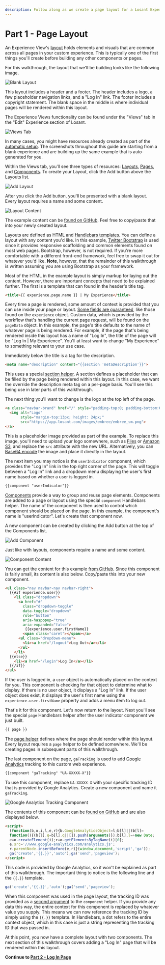 ```yaml
---
description: Follow along as we create a page layout for a Losant Experience.
---
```


# Part 1 - Page Layout

An Experience View's [layout](/experiences/views/#layouts) holds elements and visuals that are common across all pages in your custom experience. This is typically one of the first things you'll create before building any other components or pages.

For this walkthrough, the layout that we'll be building looks like the following image.

![Blank Layout](/images/experiences/walkthrough/views/page-layout/blank-layout.png "Blank Layout")

This layout includes a header and a footer. The header includes a logo, a few placeholder navigation links, and a "Log In" link. The footer includes a copyright statement. The blank space in the middle is where individual pages will be rendered within this layout.

The Experience Views functionality can be found under the "Views" tab in the "Edit" Experience section of Losant.

![Views Tab](/images/experiences/walkthrough/views/page-layout/views-tab.png "Views Tab")

In many cases, you might have resources already created as part of the [automatic setup](/experiences/overview/#initial-setup). The screenshots throughout this guide are starting from a blank experience and are building up the same example that is auto-generated for you.

Within the Views tab, you'll see three types of resources: [Layouts](/experiences/views/#layouts), [Pages](/experiences/views/#pages), and [Components](/experiences/views/#components). To create your Layout, click the Add button above the Layouts list.

![Add Layout](/images/experiences/walkthrough/views/page-layout/add-layout.png "Add Layout")

After you click the Add button, you'll be presented with a blank layout. Every layout requires a name and some content.

![Layout Content](/images/experiences/walkthrough/views/page-layout/layout-content.png "Layout Content")

The example content can be <a href="https://github.com/Losant/experience-views-walkthrough/blob/master/page-layout/layout.hbs" target="_blank">found on GitHub</a>. Feel free to copy/paste that into your newly created layout.

Layouts are defined as HTML and <a href="http://handlebarsjs.com/" target="_blank">Handlebars templates</a>. You can define a layout with any content you'd like. In this example, <a href="https://getbootstrap.com/docs/3.3/" target="_blank">Twitter Bootstrap</a> is used since it provides responsive scaffolding and common elements found on most web pages. Bootstrap, however, is not required. If you're more comfortable with a different front-end framework, feel free to swap it out for whatever you'd like. **Note**, however, that the remainder of this walkthrough is written assuming you are using Bootstrap as your framework.

Most of the HTML in the example layout is simply markup for laying out the content. However, there are important concepts that need to be explained further. The first is a template that can found in the header's title tag.

```html
<title>{{ experience.page.name }} | My Experience</title>
```

Every time a page is rendered, some amount of context is provided that you can use inside your page or layout. [Some fields are guaranteed](/experiences/views/#data-that-is-always-provided), like those found on the `experience` object. Custom data, which is provided by the workflow that's handling the current page request, will be found on the `pageData` object. In this example, the page's title defaults to the name of whatever page is being rendered. For example, if the page that's being rendered inside this layout has a name of "Log In", the title of the page will be "Log In | My Experience". You'll at least want to change "My Experience" to something relevant to your use case.

Immediately below the title is a tag for the description.

```html
<meta name="description" content="{{section 'metaDescription'}}">
```

This uses a special [section helper](/experiences/views/#section-helpers). A section defines a placeholder that can be filled by the page being rendered within this layout. In this case, we want the override the description meta tag on a per-page basis. You'll see this being use in later parts of this walkthrough.

The next thing you'll want to change is the logo at the top left of the page.

```html
<a class="navbar-brand" href="/" style="padding-top:0; padding-bottom:0;">
  <img alt="Logo"
       style="margin-top:13px; height: 24px;"
       src="https://app.losant.com/images/embree/embree_sm.png">
</a>
```

This is a placeholder image provided as part of the example. To replace this image, you'll need to upload your logo somewhere, such as [Files](/applications/files/) or <a href="https://aws.amazon.com/s3/" target="_blank">Amazon S3</a>, and replace the `src` attribute with the new URL. Alternatively, you can [Base64 encode](https://www.base64-image.de/) the image and place it directly in the layout.

The next item you may notice is the `userIndicator` component, which provides the "Log In" link in the top right corner of the page. This will toggle between a "Log In" link and a dropdown menu displaying the user's first name based on whether a user is logged in.

```html
{{component "userIndicator"}}
```

[Components](/experiences/views/#components) provide a way to group and reuse page elements. Components are added to a page or layout using the special `component` Handlebars helper. The name of the component is then used to control which component should be placed on the page. In this example, the component's name is "userIndicator". Let's create that component now.

A new component can be created by clicking the Add button at the top of the Components list.

![Add Component](/images/experiences/walkthrough/views/page-layout/add-component.png "Add Component")

Just like with layouts, components require a name and some content.

![Component Content](/images/experiences/walkthrough/views/page-layout/component-content.png "Component Content")

You can get the content for this example <a target="_blank" href="https://github.com/Losant/experience-views-walkthrough/blob/master/page-layout/userIndicator.hbs">from GitHub</a>. Since this component is fairly small, its content is also below. Copy/paste this into your new component.

```html
<ul class="nav navbar-nav navbar-right">
  {{#if experience.user}}
    <li class="dropdown">
      <a href="#"
        class="dropdown-toggle"
        data-toggle="dropdown"
        role="button"
        aria-haspopup="true"
        aria-expanded="false">
         {{experience.user.firstName}}
        <span class="caret"></span></a>
      <ul class="dropdown-menu">
        <li><a href="/logout">Log Out</a></li>
      </ul>
    </li>
  {{else}}
    <li><a href="/login">Log In</a></li>
  {{/if}}
</ul>
```

If the user is logged in, a `user` object is automatically placed on the context for you. This component is checking for that object to determine what to display. If there is no user object, it displays a "Log In" link. If the user object does exist, it displays the user's first name using the `experience.user.firstName` property and adds a menu item to log out.

That's it for this component. Let's now return to the layout. Next you'll see the special `page` Handlebars helper after the user indicator component we just built.

```html
{{ page }}
```

The [page helper](/experiences/views/#the-page-helper) defines where the page should render within this layout. Every layout requires a `page` helper to be defined somewhere. We'll be creating pages in subsequent parts of this walkthrough.

The last component on the page, `gaTracking` is used to add <a href="http://analytics.google.com/" target="_blank">Google Analytics</a> tracking to this custom web experience.

```html
{{component "gaTracking" "UA-XXXXX-X"}}
```

To use this component, replace `UA-XXXXX-X` with your specific tracking ID that is provided by Google Analytics. Create a new component and name it `gaTracking`.

![Google Analytics Tracking Component](/images/experiences/walkthrough/views/page-layout/ga-tracking-component.png "Google Analytics Tracking Component")

The contents of this component can be <a href="https://github.com/Losant/experience-views-walkthrough/blob/master/page-layout/gaTracking.hbs" target="_blank">found on GitHub</a> and are also displayed below.

```html
<script>
  (function(b,o,i,l,e,r){b.GoogleAnalyticsObject=l;b[l]||(b[l]=
  function(){(b[l].q=b[l].q||[]).push(arguments)});b[l].l=+new Date;
  e=o.createElement(i);r=o.getElementsByTagName(i)[0];
  e.src='//www.google-analytics.com/analytics.js';
  r.parentNode.insertBefore(e,r)}(window,document,'script','ga'));
  ga('create','{{.}}','auto');ga('send','pageview');
</script>
```

This code is provided by Google Analytics, so it won't be explained as part of this walkthrough. The important thing to notice is the following line and the `{{.}}` template.

```javascript
ga('create','{{.}}','auto');ga('send','pageview');
```

When this component was used in the page layout, the tracking ID was provided as a [second argument](/experiences/views/#passing-custom-context) to the `component` helper. If you provide any data this way, the entire context for this component is replaced by whatever value you supply. This means we can now reference the tracking ID by simply using the ``{{.}}`` template. In Handlebars, a dot refers to the entire context object, which in this case is just a string representing the tracking ID that was passed in.

At this point, you now have a complete layout with two components. The next section of this walkthrough covers adding a "Log In" page that will be rendered within this layout.

**Continue to [Part 2 - Log In Page](/experiences/walkthrough/views/log-in-page/)**
